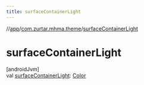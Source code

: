 ```yaml
---
title: surfaceContainerLight
---
```

//[app](../../index.html)/[com.zurtar.mhma.theme](index.html)/[surfaceContainerLight](surface-container-light.html)



# surfaceContainerLight



[androidJvm]\
val [surfaceContainerLight](surface-container-light.html): [Color](https://developer.android.com/reference/kotlin/androidx/compose/ui/graphics/Color.html)



